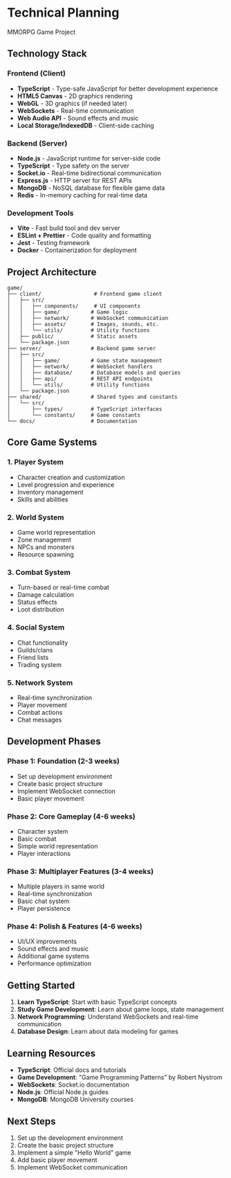 # Technical Planning

MMORPG Game Project

## Technology Stack

### Frontend (Client)

- **TypeScript** - Type-safe JavaScript for better development experience
- **HTML5 Canvas** - 2D graphics rendering
- **WebGL** - 3D graphics (if needed later)
- **WebSockets** - Real-time communication
- **Web Audio API** - Sound effects and music
- **Local Storage/IndexedDB** - Client-side caching

### Backend (Server)

- **Node.js** - JavaScript runtime for server-side code
- **TypeScript** - Type safety on the server
- **Socket.io** - Real-time bidirectional communication
- **Express.js** - HTTP server for REST APIs
- **MongoDB** - NoSQL database for flexible game data
- **Redis** - In-memory caching for real-time data

### Development Tools

- **Vite** - Fast build tool and dev server
- **ESLint + Prettier** - Code quality and formatting
- **Jest** - Testing framework
- **Docker** - Containerization for deployment

## Project Architecture

```
game/
├── client/                 # Frontend game client
│   ├── src/
│   │   ├── components/     # UI components
│   │   ├── game/          # Game logic
│   │   ├── network/       # WebSocket communication
│   │   ├── assets/        # Images, sounds, etc.
│   │   └── utils/         # Utility functions
│   ├── public/            # Static assets
│   └── package.json
├── server/                # Backend game server
│   ├── src/
│   │   ├── game/          # Game state management
│   │   ├── network/       # WebSocket handlers
│   │   ├── database/      # Database models and queries
│   │   ├── api/           # REST API endpoints
│   │   └── utils/         # Utility functions
│   └── package.json
├── shared/                # Shared types and constants
│   └── src/
│       ├── types/         # TypeScript interfaces
│       └── constants/     # Game constants
└── docs/                  # Documentation
```

## Core Game Systems

### 1. Player System

- Character creation and customization
- Level progression and experience
- Inventory management
- Skills and abilities

### 2. World System

- Game world representation
- Zone management
- NPCs and monsters
- Resource spawning

### 3. Combat System

- Turn-based or real-time combat
- Damage calculation
- Status effects
- Loot distribution

### 4. Social System

- Chat functionality
- Guilds/clans
- Friend lists
- Trading system

### 5. Network System

- Real-time synchronization
- Player movement
- Combat actions
- Chat messages

## Development Phases

### Phase 1: Foundation (2-3 weeks)

- Set up development environment
- Create basic project structure
- Implement WebSocket connection
- Basic player movement

### Phase 2: Core Gameplay (4-6 weeks)

- Character system
- Basic combat
- Simple world representation
- Player interactions

### Phase 3: Multiplayer Features (3-4 weeks)

- Multiple players in same world
- Real-time synchronization
- Basic chat system
- Player persistence

### Phase 4: Polish & Features (4-6 weeks)

- UI/UX improvements
- Sound effects and music
- Additional game systems
- Performance optimization

## Getting Started

1. **Learn TypeScript**: Start with basic TypeScript concepts
2. **Study Game Development**: Learn about game loops, state management
3. **Network Programming**: Understand WebSockets and real-time communication
4. **Database Design**: Learn about data modeling for games

## Learning Resources

- **TypeScript**: Official docs and tutorials
- **Game Development**: "Game Programming Patterns" by Robert Nystrom
- **WebSockets**: Socket.io documentation
- **Node.js**: Official Node.js guides
- **MongoDB**: MongoDB University courses

## Next Steps

1. Set up the development environment
2. Create the basic project structure
3. Implement a simple "Hello World" game
4. Add basic player movement
5. Implement WebSocket communication
